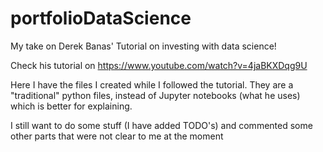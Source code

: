 # portfolioDataScience
My take on Derek Banas' Tutorial on investing with data science!

Check his tutorial on https://www.youtube.com/watch?v=4jaBKXDqg9U

Here I have the files I created while I followed the tutorial. 
They are a "traditional" python files, instead of Jupyter notebooks (what he uses) which is better for explaining.

I still want to do some stuff (I have added TODO's) and commented some other parts that were not clear to me at the moment
